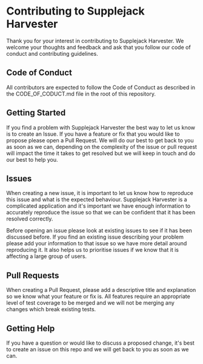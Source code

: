 # Contributing to Supplejack Harvester

Thank you for your interest in contributing to Supplejack Harvester. We welcome your thoughts and feedback and ask that you follow our code of conduct and contributing guidelines.

## Code of Conduct

All contributors are expected to follow the Code of Conduct as described in the CODE_OF_CODUCT.md file in the root of this repository.


## Getting Started

If you find a problem with Supplejack Harvester the best way to let us know is to create an Issue. If you have a feature or fix that you would like to propose please open a Pull Request. We will do our best to get back to you as soon as we can, depending on the complexity of the issue or pull request will impact the time it takes to get resolved but we will keep in touch and do our best to help you.

## Issues

When creating a new issue, it is important to let us know how to reproduce this issue and what is the expected behaviour. Supplejack Harvester is a complicated application and it's important we have enough information to accurately reproduce the issue so that we can be confident that it has been resolved correctly. 

Before opening an issue please look at existing issues to see if it has been discussed before. If you find an existing issue describing your problem please add your information to that issue so we have more detail around reproducing it. It also helps us to prioritise issues if we know that it is affecting a large group of users. 

## Pull Requests

When creating a Pull Request, please add a descriptive title and explanation so we know what your feature or fix is. All features require an appropriate level of test coverage to be merged and we will not be merging any changes which break existing tests. 

## Getting Help

If you have a question or would like to discuss a proposed change, it's best to create an issue on this repo and we will get back to you as soon as we can. 



